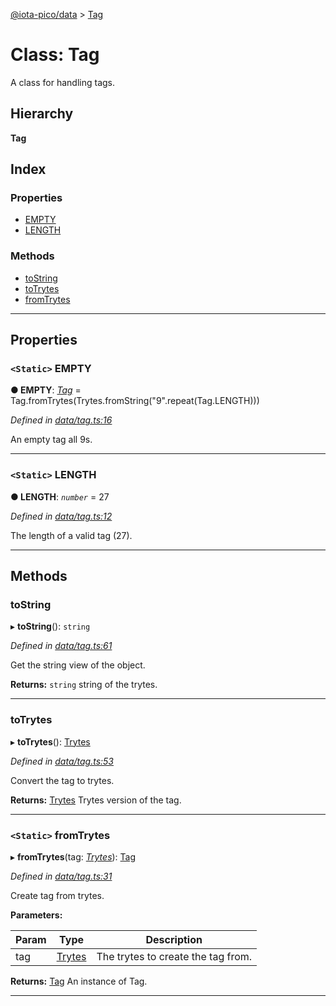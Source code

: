[@iota-pico/data](../README.md) > [Tag](../classes/tag.md)

# Class: Tag

A class for handling tags.

## Hierarchy

**Tag**

## Index

### Properties

* [EMPTY](tag.md#empty)
* [LENGTH](tag.md#length)

### Methods

* [toString](tag.md#tostring)
* [toTrytes](tag.md#totrytes)
* [fromTrytes](tag.md#fromtrytes)

---

## Properties

<a id="empty"></a>

### `<Static>` EMPTY

**● EMPTY**: *[Tag](tag.md)* =  Tag.fromTrytes(Trytes.fromString("9".repeat(Tag.LENGTH)))

*Defined in [data/tag.ts:16](https://github.com/iota-pico/data/blob/de666e2/src/data/tag.ts#L16)*

An empty tag all 9s.

___
<a id="length"></a>

### `<Static>` LENGTH

**● LENGTH**: *`number`* = 27

*Defined in [data/tag.ts:12](https://github.com/iota-pico/data/blob/de666e2/src/data/tag.ts#L12)*

The length of a valid tag (27).

___

## Methods

<a id="tostring"></a>

###  toString

▸ **toString**(): `string`

*Defined in [data/tag.ts:61](https://github.com/iota-pico/data/blob/de666e2/src/data/tag.ts#L61)*

Get the string view of the object.

**Returns:** `string`
string of the trytes.

___
<a id="totrytes"></a>

###  toTrytes

▸ **toTrytes**(): [Trytes](trytes.md)

*Defined in [data/tag.ts:53](https://github.com/iota-pico/data/blob/de666e2/src/data/tag.ts#L53)*

Convert the tag to trytes.

**Returns:** [Trytes](trytes.md)
Trytes version of the tag.

___
<a id="fromtrytes"></a>

### `<Static>` fromTrytes

▸ **fromTrytes**(tag: *[Trytes](trytes.md)*): [Tag](tag.md)

*Defined in [data/tag.ts:31](https://github.com/iota-pico/data/blob/de666e2/src/data/tag.ts#L31)*

Create tag from trytes.

**Parameters:**

| Param | Type | Description |
| ------ | ------ | ------ |
| tag | [Trytes](trytes.md) |  The trytes to create the tag from. |

**Returns:** [Tag](tag.md)
An instance of Tag.

___

